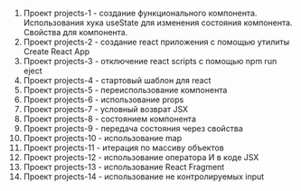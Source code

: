 1. Проект projects-1 - создание функционального компонента. Использования хука useState для изменения состояния компонента. Свойства для компонента.
2. Проект projects-2 - создание react приложения с помощью утилиты Create React App
3. Проект projects-3 - отключение react scripts с помощью npm run eject
4. Проект projects-4 - стартовый шаблон для react
5. Проект projects-5 - переиспользование компонента
6. Проект projects-6 - использование props
7. Проект projects-7 - условный возврат JSX
8. Проект projects-8 - состоянием компонента
9. Проект projects-9 - передача состояния через свойства
10. Проект projects-10 - использование map
11. Проект projects-11 - итерация по массиву объектов
12. Проект projects-12 - использование оператора И в коде JSX
13. Проект projects-13 - использование React Fragment
14. Проект projects-14 - использование не контролируемых input